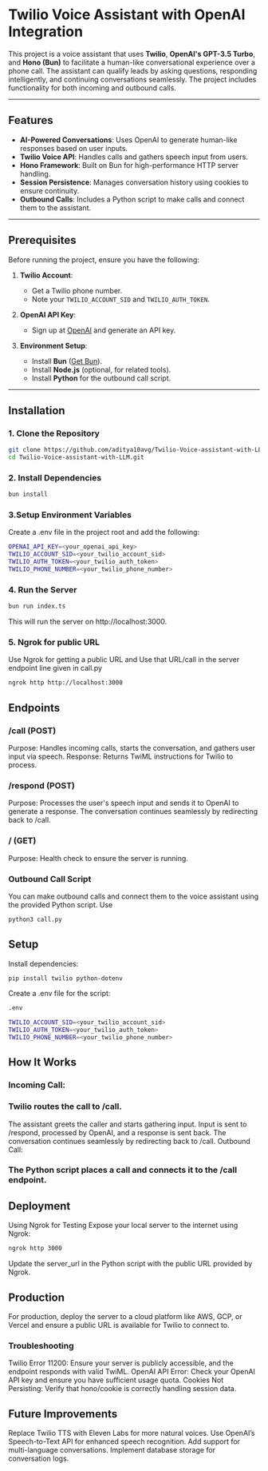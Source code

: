 # Twilio Voice Assistant with OpenAI Integration

This project is a voice assistant that uses **Twilio**, **OpenAI's GPT-3.5 Turbo**, and **Hono (Bun)** to facilitate a human-like conversational experience over a phone call. The assistant can qualify leads by asking questions, responding intelligently, and continuing conversations seamlessly. The project includes functionality for both incoming and outbound calls.

---

## Features

- **AI-Powered Conversations**: Uses OpenAI to generate human-like responses based on user inputs.
- **Twilio Voice API**: Handles calls and gathers speech input from users.
- **Hono Framework**: Built on Bun for high-performance HTTP server handling.
- **Session Persistence**: Manages conversation history using cookies to ensure continuity.
- **Outbound Calls**: Includes a Python script to make calls and connect them to the assistant.

---

## Prerequisites

Before running the project, ensure you have the following:

1. **Twilio Account**:
   - Get a Twilio phone number.
   - Note your `TWILIO_ACCOUNT_SID` and `TWILIO_AUTH_TOKEN`.

2. **OpenAI API Key**:
   - Sign up at [OpenAI](https://platform.openai.com) and generate an API key.

3. **Environment Setup**:
   - Install **Bun** ([Get Bun](https://bun.sh)).
   - Install **Node.js** (optional, for related tools).
   - Install **Python** for the outbound call script.

---

## Installation

### 1. Clone the Repository

```bash
git clone https://github.com/aditya10avg/Twilio-Voice-assistant-with-LLM.git
cd Twilio-Voice-assistant-with-LLM.git
```

### 2. Install Dependencies
```bash
bun install
```

### 3.Setup Environment Variables
Create a .env file in the project root and add the following:
```bash
OPENAI_API_KEY=<your_openai_api_key>
TWILIO_ACCOUNT_SID=<your_twilio_account_sid>
TWILIO_AUTH_TOKEN=<your_twilio_auth_token>
TWILIO_PHONE_NUMBER=<your_twilio_phone_number>
```

### 4. Run the Server
```bash 
bun run index.ts
```

This will run the server on http://localhost:3000.

### 5. Ngrok for public URL
Use Ngrok for getting a public URL and Use that URL/call in the server endpoint line given in call.py
```bash
ngrok http http://localhost:3000
```

## Endpoints
### /call (POST)
Purpose: Handles incoming calls, starts the conversation, and gathers user input via speech.
Response: Returns TwiML instructions for Twilio to process.

### /respond (POST)
Purpose: Processes the user's speech input and sends it to OpenAI to generate a response. The conversation continues seamlessly by redirecting back to /call.

### / (GET)
Purpose: Health check to ensure the server is running.

### Outbound Call Script
You can make outbound calls and connect them to the voice assistant using the provided Python script.
Use 
```bash
python3 call.py
```

## Setup
Install dependencies:

```bash
pip install twilio python-dotenv
```
Create a .env file for the script:
``` bash
.env
```
``` bash
TWILIO_ACCOUNT_SID=<your_twilio_account_sid>
TWILIO_AUTH_TOKEN=<your_twilio_auth_token>
TWILIO_PHONE_NUMBER=<your_twilio_phone_number>
```
## How It Works
### Incoming Call:

### Twilio routes the call to /call.
The assistant greets the caller and starts gathering input.
Input is sent to /respond, processed by OpenAI, and a response is sent back.
The conversation continues seamlessly by redirecting back to /call.
Outbound Call:

### The Python script places a call and connects it to the /call endpoint.


## Deployment
Using Ngrok for Testing
Expose your local server to the internet using Ngrok:

```bash
ngrok http 3000
```
Update the server_url in the Python script with the public URL provided by Ngrok.

## Production
For production, deploy the server to a cloud platform like AWS, GCP, or Vercel and ensure a public URL is available for Twilio to connect to.

### Troubleshooting
Twilio Error 11200: Ensure your server is publicly accessible, and the endpoint responds with valid TwiML.
OpenAI API Error: Check your OpenAI API key and ensure you have sufficient usage quota.
Cookies Not Persisting: Verify that hono/cookie is correctly handling session data.

## Future Improvements
Replace Twilio TTS with Eleven Labs for more natural voices.
Use OpenAI’s Speech-to-Text API for enhanced speech recognition.
Add support for multi-language conversations.
Implement database storage for conversation logs.
